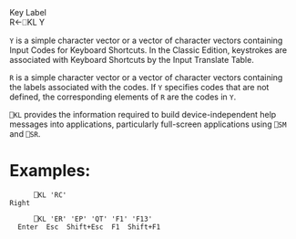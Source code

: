 <div class="heading">
  <div class="name">Key Label</div>
  <div class="command">R←⎕KL Y</div>
</div>

`Y` is a simple character vector or a vector of character vectors containing Input Codes for Keyboard Shortcuts. In the Classic Edition, keystrokes are associated with Keyboard Shortcuts by the Input Translate Table.

`R` is a simple character vector or a vector of character vectors containing the labels associated with the codes.  If `Y` specifies codes that are not defined, the corresponding elements of `R` are the codes in `Y`.

`⎕KL` provides the information required to build device-independent help messages into applications, particularly full-screen applications using `⎕SM` and `⎕SR`.

# Examples:
```apl
      ⎕KL 'RC'
Right
 
      ⎕KL 'ER' 'EP' 'QT' 'F1' 'F13'
  Enter  Esc  Shift+Esc  F1  Shift+F1
```
